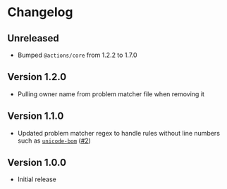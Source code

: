 # Changelog

## Unreleased

- Bumped `@actions/core` from 1.2.2 to 1.7.0

## Version 1.2.0

- Pulling owner name from problem matcher file when removing it

## Version 1.1.0

- Updated problem matcher regex to handle rules without line numbers such as [`unicode-bom`](https://stylelint.io/user-guide/rules/unicode-bom) ([#2](https://github.com/xt0rted/stylelint-problem-matcher/pull/2))

## Version 1.0.0

- Initial release
